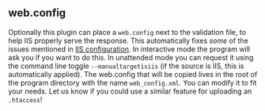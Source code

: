 ## web.config
Optionally this plugin can place a `web.config` next to the validation file, to 
help IIS properly serve the response. This automatically fixes *some* of the issues mentioned in 
<a href="/manual/iis-configuration">IIS configuration</a>. In interactive mode the program 
will ask you if you want to do this. In unattended mode you can request it using the 
command line toggle `--manualtargetisiis` (if the source is IIS, this is automatically applied). 
The web.config that will be copied lives in the root of the program directory with the
 name `web_config.xml`. You can modify it to fit your needs. Let us know if you could use a similar feature for uploading an `.htaccess`!